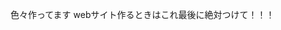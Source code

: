 色々作ってます
webサイト作るときはこれ最後に絶対つけて！！！
 <!--<a href="https://harmony9725.github.io/HARMONY9725s_made/"><img id="sitelogo" src="images/sitelogo.png" alt="sitelogo"></a>
--->
